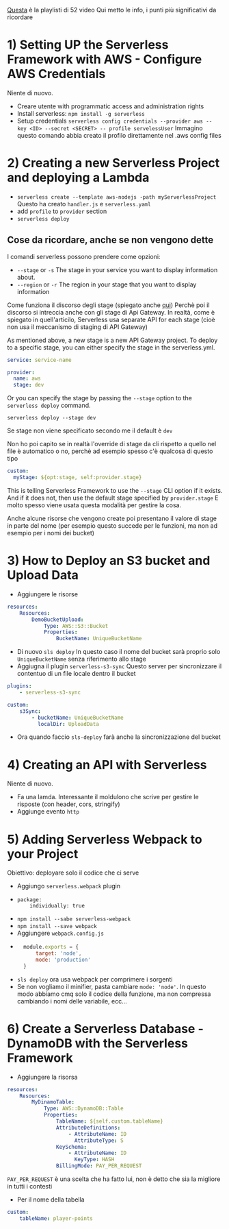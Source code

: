 
[Questa](https://www.youtube.com/playlist?list=PLmexTtcbIn_gP8bpsUsHfv-58KsKPsGEo) è  la playlisti di 52 video
Qui metto le info, i punti più significativi da ricordare


# 1) Setting UP the Serverless Framework with AWS - Configure AWS Credentials

Niente di nuovo. 
- Creare utente with programmatic access and administration rights
- Install serverless:
    `npm install -g serverless`
- Setup credentials
    `serverless config credentials --provider aws -- key <ID> --secret <SECRET> -- profile servelessUser`
    Immagino questo comando abbia creato il profilo direttamente nel .aws config files

# 2) Creating a new Serverless Project and deploying a Lambda

- `serverless create --template aws-nodejs -path myServerlessProject`
    Questo ha creato `handler.js` e `serverless.yaml`
- add `profile` to `provider` section
- `serverless deploy`

## Cose da ricordare, anche se non vengono dette 

I comandi serverless possono prendere come opzioni:
- `--stage` or `-s` The stage in your service you want to display information about.
- `--region` or `-r` The region in your stage that you want to display information

Come funziona il discorso degli stage (spiegato anche [qui](https://serverless-stack.com/chapters/stages-in-serverless-framework.html))
Perchè poi il discorso si intreccia anche con gli stage di Api Gateway.
In realtà, come è spiegato in quell'articilo, Serverless usa separate API for each stage (cioè non usa il meccanismo di staging di API Gateway)

As mentioned above, a new stage is a new API Gateway project. To deploy to a specific stage, you can either specify the stage in the serverless.yml.

```yaml
service: service-name

provider:
  name: aws
  stage: dev
```

Or you can specify the stage by passing the `--stage` option to the `serverless deploy` command.

```
serverless deploy --stage dev
```

Se stage non viene specificato secondo me il default è `dev`

Non ho poi capito se in realtà l'override di stage da cli rispetto a quello nel file è automatico o no, perchè ad esempio spesso c'è qualcosa di questo tipo

```yaml
custom:
  myStage: ${opt:stage, self:provider.stage}
```
This is telling Serverless Framework to use the `--stage` CLI option if it exists. And if it does not, then use the default stage specified by `provider.stage`
E molto spesso viene usata questa modalità per gestire la cosa.

Anche alcune risorse che vengono create poi presentano il valore di stage in parte del nome (per esempio questo succede per le funzioni, ma non ad esempio per i nomi dei bucket)

# 3) How to Deploy an S3 bucket and Upload Data

- Aggiungere le risorse
```yaml
resources:
    Resources:
        DemoBucketUpload:
            Type: AWS::S3::Bucket
            Properties:
                BucketName: UniqueBucketName
```
- Di nuovo `sls deploy`
    In questo caso il nome del bucket sarà proprio solo `UniqueBucketName` senza riferimento allo stage
- Aggiugna il plugin `serverless-s3-sync`
    Questo server per sincronizzare il contentuo di un file locale dentro il bucket     
```yaml
plugins:
    - serverless-s3-sync

custom:
    s3Sync:
        - bucketName: UniqueBucketName
          localDir: UploadData
```
- Ora quando faccio `sls-deploy` farà anche la sincronizzazione del bucket

# 4) Creating an API with Serverless

Niente di nuovo. 
- Fa una lamda. Interessante il moldulono che scrive per gestire le risposte (con header, cors, stringify)
- Aggiunge evento `http`

# 5) Adding Serverless Webpack to your Project

Obiettivo: deployare solo il codice che ci serve

- Aggiungo `serverless.webpack` plugin
-   ```
    package:
        individually: true
    ```
- `npm install --sabe serverless-webpack`
- `npm install --save webpack`
- Aggiungere `webpack.config.js`
- ```javascript
    module.exports = {
        target: 'node',
        mode: 'production'
    }
  ```
- `sls deploy` ora usa webpack per comprimere i sorgenti
- Se non vogliamo il minifier, pasta cambiare `mode: 'node'`. In questo modo abbiamo cmq solo il codice della funzione, ma non compressa cambiando i nomi delle variabile, ecc...

# 6) Create a Serverless Database - DynamoDB with the Serverless Framework

- Aggiungere la risorsa
```yaml
resources:
    Resources:
        MyDinamoTable:
            Type: AWS::DynamoDB::Table
            Properties:
                TableName: ${self.custom.tableName}
                AttributeDefinitions:
                    - AttributeName: ID
                      AttributeType: S
                KeySchema:
                    - AttributeName: ID
                      KeyType: HASH
                BillingMode: PAY_PER_REQUEST 
```
`PAY_PER_REQUEST` è una scelta che ha fatto lui, non è detto che sia la migliore in tutti i contesti

- Per il nome della tabella
```yaml
custom:
    tableName: player-points
```